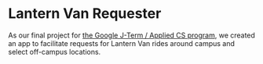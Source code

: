 # Lantern Van Requester

As our final project for [the Google J-Term / Applied CS program](https://appliedcsskills.withgoogle.com), we created an app to facilitate requests for Lantern Van rides around campus and select off-campus locations.
